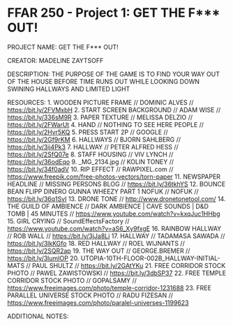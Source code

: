 # FFAR 250 - Project 1: GET THE F*** OUT!

PROJECT NAME:     GET THE F*** OUT!

CREATOR:          MADELINE ZAYTSOFF

DESCRIPTION:      THE PURPOSE OF THE GAME IS TO FIND YOUR WAY OUT OF THE HOUSE BEFORE TIME RUNS OUT WHILE LOOKING DOWN SWINING HALLWAYS AND LIMITED LIGHT

RESOURCES:        1. WOODEN PICTURE FRAME // DOMINIC ALVES // https://bit.ly/2FVMxbH
                  2. START SCREEN BACKGROUND // ADAM WISE // https://bit.ly/336sM9R
                  3. PAPER TEXTURE // MELISSA DELZIO // https://bit.ly/2FWarUt
                  4. HAND // NOTHING TO SEE HERE PEOPLE // https://bit.ly/2Hvr5KQ
                  5. PRESS START 2P // GOOGLE // https://bit.ly/2Gf9rKM
                  6. HALLWAYS // BJORN SAHLBERG // https://bit.ly/3ij4Pk3
                  7. HALLWAY // PETER ALFRED HESS // https://bit.ly/2SfQ07e
                  8. STAFF HOUSING // VIV LYNCH // https://bit.ly/36odEqo
                  9. _MG_2134.jpg // KOLIN TONEY // https://bit.ly/34f0adV
                  10. RIP EFFECT // RAWPIXEL.com // https://www.freepik.com/free-photos-vectors/torn-paper
                  11. NEWSPAPER HEADLINE // MISSING PERSONS BLOG // https://bit.ly/36tkhYS
                  12. BOUNCE BEAN FLIPP DINERO GUNNA WHEEZY PART 1 NOFUK // NOFUK // https://bit.ly/36q1SvI
                  13. DRONE TONE // http://www.dronetonetool.com/
                  14. THE GUILD OF AMBIENCE // DARK AMBIENCE | CAVE SOUNDS | D&D TOMB | 45 MINUTES // https://www.youtube.com/watch?v=kxqJuc1HHbg
                  15. GIRL CRYING // SoundEffectsFactory // https://www.youtube.com/watch?v=aS6_Xy9fxgE
                  16. RAINBOW HALLWAY // ROB WALL // https://bit.ly/3jJa8Li
                  17. HALLWAY // TADAMASA SAWADA // https://bit.ly/3lkKGfo
                  18. RED HALLWAY // ROEL WIJNANTS // https://bit.ly/2SQR2ap
                  19. THE WAY OUT // GEORGE.BREMER // https://bit.ly/3lumIOP
                  20. UTOPIA-10TH-FLOOR-002B_HALLWAY-INITIAL-MATS // PAUL SHULTZ // https://bit.ly/2GAtYKu
                  21. FREE CORRIDOR STOCK PHOTO // PAWEL ZAWISTOWSKI // https://bit.ly/3dbSP37
                  22. FREE TEMPLE CORRIDOR STOCK PHOTO // GOPALSAMY // https://www.freeimages.com/photo/temple-corridor-1231688
                  23. FREE PARALLEL UNIVERSE STOCK PHOTO // RADU FIZESAN // https://www.freeimages.com/photo/paralel-universes-1199623

ADDITIONAL NOTES:
